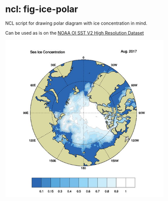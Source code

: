 # ncl: fig-ice-polar

NCL script for drawing polar diagram with ice concentration in mind.

Can be used as is on the [NOAA OI SST V2 High Resolution Dataset](https://www.esrl.noaa.gov/psd/data/gridded/data.noaa.oisst.v2.highres.html)

![Sample fig](https://github.com/mehori/ncl-fig-ice-polar/blob/master/fig-ice-polar.jpg)
